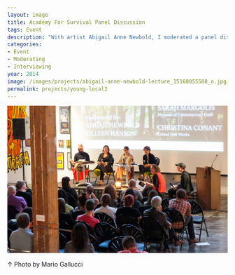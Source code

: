 ```yaml
---
layout: image
title: Academy For Survival Panel Discussion
tags: Event
description: "With artist Abigail Anne Newbold, I moderated a panel discussion with participants from Newbold's backcountry retreat, <i>The Academy for Survival</i>. The panel accompanied <i>Borderlander's Outfitter</i>, her 2014 exhibition at Museum of Contemporary Craft and the Philip Feldman Gallery + Project Space at PNCA. Participants included Christina Conant, Ryan Newson, Laura O'Quin, and Sarah Margolis-Pineo, Associate Curator at Museum of Contemporary Craft.<br><br>The Academy for Survival was presented in collaboration with the MFA in Applied Craft + Design, a joint MFA of Oregon College of Art & Craft and PNCA and supported by Signal Fire, Studio Gorm, Rewild Portland, and Leland Iron Works."
categories:
- Event
- Moderating
- Interviewing
year: 2014
image: /images/projects/abigail-anne-newbold-lecture_15168055588_o.jpg
permalink: projects/young-local2
---
```


<img src="/images/projects/abigail-anne-newbold-lecture_15168055588_o.jpg">
<div class="images-right"><p>&uarr; Photo by Mario Gallucci</p></div>
<section class="clear"></section>